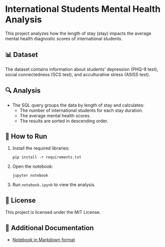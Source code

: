 # International Students Mental Health Analysis

This project analyzes how the length of stay (stay) impacts the average mental health diagnostic scores of international students.

## 📊 Dataset
The dataset contains information about students' depression (PHQ-9 test), social connectedness (SCS test), and acculturative stress (ASISS test).

## 🔍 Analysis
- The SQL query groups the data by length of stay and calculates:
  - The number of international students for each stay duration.
  - The average mental health scores.
  - The results are sorted in descending order.

## 🚀 How to Run
1. Install the required libraries:
   ```
   pip install -r requirements.txt
   ```
2. Open the notebook:
   ```
   jupyter notebook
   ```
3. Run `notebook.ipynb` to view the analysis.

## 📜 License
This project is licensed under the MIT License.


## 📄 Additional Documentation
- [Notebook in Markdown format](notebook.md)